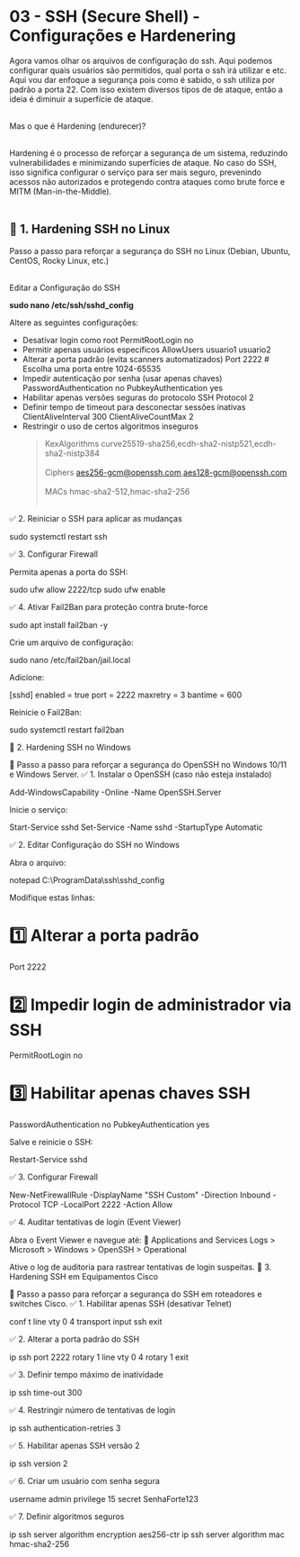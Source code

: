 # 03 - SSH (Secure Shell) - Configurações e Hardenering

Agora vamos olhar os arquivos de configuração do ssh. Aqui podemos configurar quais usuários são permitidos, qual porta o ssh irá utilizar e etc. Aqui vou dar enfoque a segurança pois como é sabido, o ssh utiliza por padrão a porta 22. Com isso existem diversos tipos de de ataque, então a ideia é diminuir a superfície de ataque. <br> </br>


Mas o que é Hardening (endurecer)? <br></br>

Hardening é o processo de reforçar a segurança de um sistema, reduzindo vulnerabilidades e minimizando superfícies de ataque. No caso do SSH, isso significa configurar o serviço para ser mais seguro, prevenindo acessos não autorizados e protegendo contra ataques como brute force e MITM (Man-in-the-Middle). <br></br>

## 🔹 1. Hardening SSH no Linux
 
Passo a passo para reforçar a segurança do SSH no Linux (Debian, Ubuntu, CentOS, Rocky Linux, etc.) <br></br>

Editar a Configuração do SSH

**sudo nano /etc/ssh/sshd_config**

Altere as seguintes configurações:

* Desativar login como root
    PermitRootLogin no
*  Permitir apenas usuários específicos
    AllowUsers usuario1 usuario2
* Alterar a porta padrão (evita scanners automatizados)
    Port 2222   # Escolha uma porta entre 1024-65535
* Impedir autenticação por senha (usar apenas chaves)
    PasswordAuthentication no 
    PubkeyAuthentication yes
* Habilitar apenas versões seguras do protocolo SSH
    Protocol 2
* Definir tempo de timeout para desconectar sessões inativas
    ClientAliveInterval 300
    ClientAliveCountMax 2
* Restringir o uso de certos algoritmos inseguros
    > KexAlgorithms curve25519-sha256,ecdh-sha2-nistp521,ecdh-sha2-nistp384 <br></br>
    > Ciphers aes256-gcm@openssh.com,aes128-gcm@openssh.com <br></br>
    > MACs hmac-sha2-512,hmac-sha2-256 <br></br>

✅ 2. Reiniciar o SSH para aplicar as mudanças

sudo systemctl restart ssh

✅ 3. Configurar Firewall

Permita apenas a porta do SSH:

sudo ufw allow 2222/tcp
sudo ufw enable

✅ 4. Ativar Fail2Ban para proteção contra brute-force

sudo apt install fail2ban -y

Crie um arquivo de configuração:

sudo nano /etc/fail2ban/jail.local

Adicione:

[sshd]
enabled = true
port = 2222
maxretry = 3
bantime = 600

Reinicie o Fail2Ban:

sudo systemctl restart fail2ban

🔹 2. Hardening SSH no Windows

📍 Passo a passo para reforçar a segurança do OpenSSH no Windows 10/11 e Windows Server.
✅ 1. Instalar o OpenSSH (caso não esteja instalado)

Add-WindowsCapability -Online -Name OpenSSH.Server

Inicie o serviço:

Start-Service sshd
Set-Service -Name sshd -StartupType Automatic

✅ 2. Editar Configuração do SSH no Windows

Abra o arquivo:

notepad C:\ProgramData\ssh\sshd_config

Modifique estas linhas:

# 1️⃣ Alterar a porta padrão
Port 2222

# 2️⃣ Impedir login de administrador via SSH
PermitRootLogin no

# 3️⃣ Habilitar apenas chaves SSH
PasswordAuthentication no
PubkeyAuthentication yes

Salve e reinicie o SSH:

Restart-Service sshd

✅ 3. Configurar Firewall

New-NetFirewallRule -DisplayName "SSH Custom" -Direction Inbound -Protocol TCP -LocalPort 2222 -Action Allow

✅ 4. Auditar tentativas de login (Event Viewer)

Abra o Event Viewer e navegue até:
📍 Applications and Services Logs > Microsoft > Windows > OpenSSH > Operational

Ative o log de auditoria para rastrear tentativas de login suspeitas.
🔹 3. Hardening SSH em Equipamentos Cisco

📍 Passo a passo para reforçar a segurança do SSH em roteadores e switches Cisco.
✅ 1. Habilitar apenas SSH (desativar Telnet)

conf t
 line vty 0 4
 transport input ssh
 exit

✅ 2. Alterar a porta padrão do SSH

ip ssh port 2222 rotary 1
line vty 0 4
 rotary 1
 exit

✅ 3. Definir tempo máximo de inatividade

ip ssh time-out 300

✅ 4. Restringir número de tentativas de login

ip ssh authentication-retries 3

✅ 5. Habilitar apenas SSH versão 2

ip ssh version 2

✅ 6. Criar um usuário com senha segura

username admin privilege 15 secret SenhaForte123

✅ 7. Definir algoritmos seguros

ip ssh server algorithm encryption aes256-ctr
ip ssh server algorithm mac hmac-sha2-256






